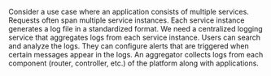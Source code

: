 Consider a use case where an application consists of multiple services. Requests often span multiple service instances. Each service instance generates a log file in a standardized format. We need a centralized logging service that aggregates logs from each service instance. Users can search and analyze the logs. They can configure alerts that are triggered when certain messages appear in the logs. An aggregator collects logs from each component (router, controller, etc.) of the platform along with applications.
